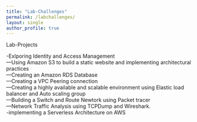 ```yaml
---
title: "Lab-Challenges"
permalink: /labchallenges/
layout: single
author_profile: true
---
```

Lab-Projects

-Exlporing Identity and Access Management<br>
—Using Amazon S3 to build a static website and implementing architectural practices<br>
—Creating an Amazon RDS Database<br> 
—Creating a VPC Peering connection<br>
—Creating a highly available and scalable environment using Elastic load balancer and Auto scaling group<br> 
—Building a Switch and Route Newtork using Packet tracer<br> 
—Network Traffic Analysis using TCPDump and Wireshark.<br>
-implementing a Serverless Architecture on AWS
